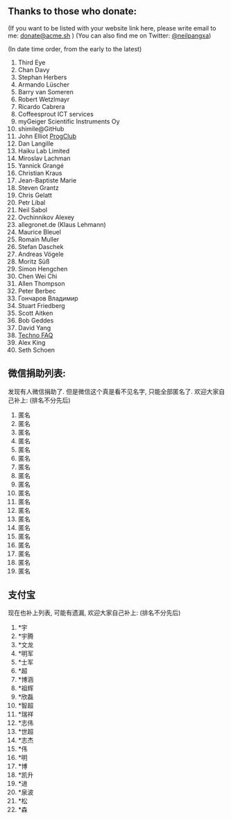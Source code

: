 ## Thanks to those who donate:

(If you want to be listed with your website link here, please write email to me: donate@acme.sh )
(You can also find me on Twitter: [@neilpangxa](https://twitter.com/neilpangxa))

(In date time order, from the early to the latest)

1. Third Eye
1. Chan Davy
1. Stephan Herbers
1. Armando Lüscher
1. Barry van Someren
1. Robert Wetzlmayr
1. Ricardo Cabrera
1. Coffeesprout ICT services
1. myGeiger Scientific Instruments Oy
1. shimile@GitHub
1. John Elliot <a href="https://www.progclub.org/">ProgClub</a>
1. Dan Langille
1. Haiku Lab Limited
1. Miroslav Lachman
1. Yannick Grangé
1. Christian Kraus
1. Jean-Baptiste Marie
1. Steven Grantz
1. Chris Gelatt
1. Petr Líbal
1. Neil Sabol
1. Ovchinnikov Alexey
1. allegronet.de (Klaus Lehmann)
1. Maurice Bleuel
1. Romain Muller
1. Stefan Daschek
1. Andreas Vögele
1. Moritz Süß
1. Simon Hengchen
1. Chen Wei Chi
1. Allen Thompson
1. Peter Berbec
1. Гончаров Владимир
1. Stuart Friedberg
1. Scott Aitken
1. Bob Geddes
1. David Yang
1. [Techno FAQ](https://technofaq.org)
1. Alex King
1. Seth Schoen


## 微信捐助列表:

发现有人微信捐助了. 但是微信这个真是看不见名字, 只能全部匿名了. 欢迎大家自己补上:
(排名不分先后)
1. 匿名
2. 匿名
3. 匿名
4. 匿名
1. 匿名
2. 匿名
3. 匿名
4. 匿名
1. 匿名
2. 匿名
3. 匿名
4. 匿名
4. 匿名
4. 匿名
4. 匿名
4. 匿名
4. 匿名
4. 匿名
4. 匿名

## 支付宝

现在也补上列表, 可能有遗漏, 欢迎大家自己补上:
(排名不分先后)
1.  *宇
2. *宇腾
3. *文龙
4. *明军
5. *士军
6. *超
7. *博涵
8. *祖辉
9. *欣磊
10. *智超
11. *瑞祥
12. *志伟
13. *世超
14. *志杰
15. *伟
16. *明
17. *博
18. *凯升
19. *进
20. *泉波
21. *松
22. *森


